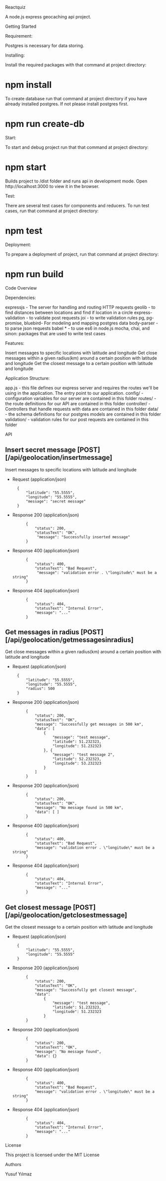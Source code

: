 Reactquiz

A node.js express geocaching api project.

Getting Started

Requirement:

Postgres is necessary for data storing.

Installing:

Install the required packages with that command at project directory:

# npm install 

To create database run that command at project directory if you have already installed postgres. If not please install postgres first.

# npm run create-db

Start:

To start and debug project run that that command at project directory:

# npm start 

Builds project to /dist folder and runs api in development mode. Open http://localhost:3000 to view it in the browser. 

Test:

There are several test cases for components and reducers. To run test cases, run that command at project directory:

# npm test

Deployment:

To prepare a deployment of project, run that command at project directory:

# npm run build

Code Overview

Dependencies:

expressjs - The server for handling and routing HTTP requests
geolib - to find distances between locations and find if location in a circle
express-validation - to validate post requests
joi - to write validation rules 
pg, pg-promise, bluebird-  For modeling and mapping postgres data 
body-parser - to parse json requests
babel * - to use es6 in node.js 
mocha, chai, and sinon: packages that are used to write test cases                      

Features:

Insert messages to specific locations with latitude and longitude
Get close messages within a given radius(km) around a certain position with latitude and longitude
Get the closest message to a certain position  with latitude and longitude

Application Structure:

app.js -  this file defines our express server and  requires the routes we'll be using in the application. The entry point to our application.
config/ -  configuration variables for our server are contained in this folder
routes/ -  the route definitions for our API are contained in this folder
controller/ - Controllers that handle requests with data are contained in this folder
data/ -  the schema definitions for our postgres models are contained in this folder
validation/ -  validation rules for our post requests are contained in this folder

API

## Insert secret message  [POST] [/api/geolocation/insertmessage]

Insert messages to specific locations with latitude and longitude

+ Request (application/json)

        {
            "latitude": "55.5555",
            "longitude": "55.5555",
            "message": "secret message"
        }
        
+ Response 200 (application/json)

        
            {
                "status": 200,
                "statusText": "OK",
                 "message": "Successfully inserted message"
            }
       
+ Response 400 (application/json)

            {
                "status": 400,
                "statusText": "Bad Request",
                 "message": "validation error . \"longitude\" must be a string"
            }
       
+ Response 404 (application/json)

            {
                "status": 404,
                "statusText": "Internal Error",
                "message": "..."
            }
            
## Get messages in radius [POST] [/api/geolocation/getmessagesinradius]

Get close messages within a given radius(km) around a certain position with latitude and longitude

+ Request (application/json)

        {
            "latitude": "55.5555",
            "longitude": "55.5555",
            "radius": 500
        }
        
+ Response 200 (application/json)

            {
                "status": 200,
                "statusText": "OK",
                "message": "Successfully get messages in 500 km",
                "data": [
                    {
                        "message": "test message",
                        "latitude": 51.232323,
                        "longitude": 51.232323
                    }, {
                        "message": "test message 2",
                        "latitude": 52.232323,
                        "longitude": 53.232323
                    }
                ]
            }
       
+ Response 200 (application/json)

            {
                "status": 200,
                "statusText": "OK",
                "message": "No message found in 500 km",
                "data": [ ]
            }

+ Response 400 (application/json)

            {
                "status": 400,
                "statusText": "Bad Request",
                "message": "validation error . \"longitude\" must be a string"
            }
       
+ Response 404 (application/json)

            {
                "status": 404,
                "statusText": "Internal Error",
                "message": "..."
            }
            
          
## Get closest message  [POST] [/api/geolocation/getclosestmessage]

Get the closest message to a certain position  with latitude and longitude

+ Request (application/json)

        {
            "latitude": "55.5555",
            "longitude": "55.5555"
        }
        
+ Response 200 (application/json)

            {
                "status": 200,
                "statusText": "OK",
                "message": "Successfully get closest message",
                "data": 
                    {
                        "message": "test message",
                        "latitude": 51.232323,
                        "longitude": 51.232323
                    }
            }

+ Response 200 (application/json)

            {
                "status": 200,
                "statusText": "OK",
                "message": "No message found",
                "data": {}
            }

+ Response 400 (application/json)

            {
                "status": 400,
                "statusText": "Bad Request",
                "message": "validation error . \"longitude\" must be a string"
            }
       
+ Response 404 (application/json)

            {
                "status": 404,
                "statusText": "Internal Error",
                "message": "..."
            }
            


License

This project is licensed under the MIT License 

Authors

Yusuf Yılmaz
